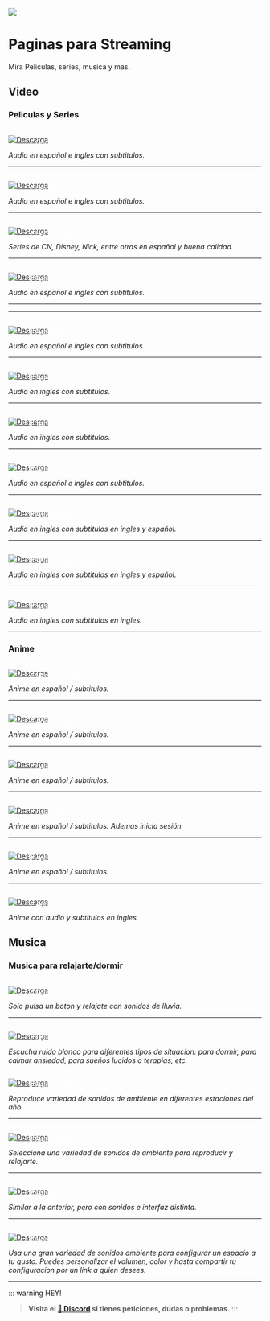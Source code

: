 ![](https://i.postimg.cc/tg35sScS/Paginas-streaming.png)
# Paginas para Streaming
Mira Peliculas, series, musica y mas.

## Video

### Peliculas y Series

<a href="https://cuevana.si/" target="_blank">
  <div style="position: relative; padding-top: 1em">
    <p style="position: absolute; top: 4px; left: 20px; font-size: 14px; color: white; text-indent: 20px">⭐ Cuevana 3</p>
    <img src="https://i.postimg.cc/HnDSpf2M/Mini-Descarga.png" alt="Descarga" />
  </div>
</a>      

<a href="/Tutoriales/navega-seguro">
  <Badge type="tip" text="Navega sin anuncios" />
</a>

*Audio en español e ingles con subtitulos.* 



---

<a href="https://www.cuevana2espanol.net/" target="_blank">
  <div style="position: relative; padding-top: 1em">
    <p style="position: absolute; top: 4px; left: 20px; font-size: 14px; color: white; text-indent: 20px">⭐ Cuevana 2</p>
    <img src="https://i.postimg.cc/HnDSpf2M/Mini-Descarga.png" alt="Descarga" />
  </div>
</a>

<a href="/Tutoriales/navega-seguro">
  <Badge type="tip" text="Navega sin anuncios" />
</a>

*Audio en español e ingles con subtitulos.*

---



<a href="https://www.lacartoons.com/" target="_blank">
  <div style="position: relative; padding-top: 1em">
    <p style="position: absolute; top: 4px; left: 20px; font-size: 14px; color: white; text-indent: 20px">⭐ LACartoons</p>
    <img src="https://i.postimg.cc/HnDSpf2M/Mini-Descarga.png" alt="Descarga" />
  </div>
</a>

<a href="/Tutoriales/navega-seguro">
  <Badge type="tip" text="Navega sin anuncios" />
</a>

*Series de CN, Disney, Nick, entre otras en español y buena calidad.*

---

<a href="https://pelisplusgo.vip/" target="_blank">
  <div style="position: relative; padding-top: 1em">
    <p style="position: absolute; top: 4px; left: 20px; font-size: 14px; color: white; text-indent: 20px">🤍 PelisPlus Go</p>
    <img src="https://i.postimg.cc/HnDSpf2M/Mini-Descarga.png" alt="Descarga" />
  </div>
</a>

<a href="/Tutoriales/navega-seguro">
  <Badge type="tip" text="Navega sin anuncios" />
</a>

*Audio en español e ingles con subtitulos.*

---
---

<a href="https://www17.pelisplushd.lat/" target="_blank">
  <div style="position: relative; padding-top: 1em">
    <p style="position: absolute; top: 4px; left: 20px; font-size: 14px; color: white; text-indent: 20px">🤍 PelisPlus</p>
    <img src="https://i.postimg.cc/HnDSpf2M/Mini-Descarga.png" alt="Descarga" />
  </div>
</a>

<a href="/Tutoriales/navega-seguro">
  <Badge type="tip" text="Navega sin anuncios" />
</a>

*Audio en español e ingles con subtitulos.*

---

<a href="https://seez.su/" target="_blank">
  <div style="position: relative; padding-top: 1em">
    <p style="position: absolute; top: 4px; left: 20px; font-size: 14px; color: white; text-indent: 20px">🤍 Seez</p>
    <img src="https://i.postimg.cc/HnDSpf2M/Mini-Descarga.png" alt="Descarga" />
  </div>
</a>

<a href="/Tutoriales/navega-seguro">
  <Badge type="tip" text="Navega sin anuncios" />
</a>

*Audio en ingles con subtitulos.*

---

<a href="https://yaps.cc/" target="_blank">
  <div style="position: relative; padding-top: 1em">
    <p style="position: absolute; top: 4px; left: 20px; font-size: 14px; color: white; text-indent: 20px">🤍 Yaps.cc</p>
    <img src="https://i.postimg.cc/HnDSpf2M/Mini-Descarga.png" alt="Descarga" />
  </div>
</a>

<a href="/Tutoriales/navega-seguro">
  <Badge type="tip" text="Navega sin anuncios" />
</a>

*Audio en ingles con subtitulos.*

---

<a href="https://goku.sx/home" target="_blank">
  <div style="position: relative; padding-top: 1em">
    <p style="position: absolute; top: 4px; left: 20px; font-size: 14px; color: white; text-indent: 20px">🤍 GOKU</p>
    <img src="https://i.postimg.cc/HnDSpf2M/Mini-Descarga.png" alt="Descarga" />
  </div>
</a>

<a href="/Tutoriales/navega-seguro">
  <Badge type="tip" text="Navega sin anuncios" />
</a>

*Audio en español e ingles con subtitulos.*

---

<a href="https://bingewatch.to/home" target="_blank">
  <div style="position: relative; padding-top: 1em">
    <p style="position: absolute; top: 4px; left: 20px; font-size: 14px; color: white; text-indent: 20px">🤍 BingeWatch</p>
    <img src="https://i.postimg.cc/HnDSpf2M/Mini-Descarga.png" alt="Descarga" />
  </div>
</a>

<a href="/Tutoriales/navega-seguro">
  <Badge type="tip" text="Navega sin anuncios" />
</a>

*Audio en ingles con subtitulos en ingles y español.*
   
---

<a href="https://sflix.to/home" target="_blank">
  <div style="position: relative; padding-top: 1em">
    <p style="position: absolute; top: 4px; left: 20px; font-size: 14px; color: white; text-indent: 20px">🤍 SFlix Movies/Series</p>
    <img src="https://i.postimg.cc/HnDSpf2M/Mini-Descarga.png" alt="Descarga" />
  </div>
</a>

<a href="/Tutoriales/navega-seguro">
  <Badge type="tip" text="Navega sin anuncios" />
</a>

*Audio en ingles con subtitulos en ingles y español.*

---

<a href="https://yesmovies.ag/" target="_blank">
  <div style="position: relative; padding-top: 1em">
    <p style="position: absolute; top: 4px; left: 20px; font-size: 14px; color: white; text-indent: 20px">🤍 Yesmovies</p>
    <img src="https://i.postimg.cc/HnDSpf2M/Mini-Descarga.png" alt="Descarga" />
  </div>
</a>

<a href="/Tutoriales/navega-seguro">
  <Badge type="tip" text="Navega sin anuncios" />
</a>

*Audio en ingles con subtitulos en ingles.*

---
  
### Anime 

<a href="https://monoschinos2.com/" target="_blank">
  <div style="position: relative; padding-top: 1em">
    <p style="position: absolute; top: 4px; left: 20px; font-size: 14px; color: white; text-indent: 20px">⭐ MonosChinos</p>
    <img src="https://i.postimg.cc/HnDSpf2M/Mini-Descarga.png" alt="Descarga" />
  </div>
</a>

<a href="/Tutoriales/navega-seguro">
  <Badge type="tip" text="Navega sin anuncios" />
</a>

*Anime en español / subtitulos.*

---

<a href="https://animefenix.tv/" target="_blank">
  <div style="position: relative; padding-top: 1em">
    <p style="position: absolute; top: 4px; left: 20px; font-size: 14px; color: white; text-indent: 20px">⭐ AnimeFenix</p>
    <img src="https://i.postimg.cc/HnDSpf2M/Mini-Descarga.png" alt="Descarga" />
  </div>
</a>

<a href="/Tutoriales/navega-seguro">
  <Badge type="tip" text="Navega sin anuncios" />
</a>

*Anime en español / subtitulos.*

---

<a href="https://latanime.org/" target="_blank">
  <div style="position: relative; padding-top: 1em">
    <p style="position: absolute; top: 4px; left: 20px; font-size: 14px; color: white; text-indent: 20px">⭐ Latanime</p>
    <img src="https://i.postimg.cc/HnDSpf2M/Mini-Descarga.png" alt="Descarga" />
  </div>
</a>

<a href="/Tutoriales/navega-seguro">
  <Badge type="tip" text="Navega sin anuncios" />
</a>

*Anime en español / subtitulos.*

---

<a href="https://www1.otakustv.com/" target="_blank">
  <div style="position: relative; padding-top: 1em">
    <p style="position: absolute; top: 4px; left: 20px; font-size: 14px; color: white; text-indent: 20px">⭐ OtakusTV</p>
    <img src="https://i.postimg.cc/HnDSpf2M/Mini-Descarga.png" alt="Descarga" />
  </div>
</a>

<a href="/Tutoriales/navega-seguro">
  <Badge type="tip" text="Navega sin anuncios" />
</a>

*Anime en español / subtitulos. Ademas inicia sesión.*

---

<a href="https://animeflv.io/" target="_blank">
  <div style="position: relative; padding-top: 1em">
    <p style="position: absolute; top: 4px; left: 20px; font-size: 14px; color: white; text-indent: 20px">🤍 AnimeFLV</p>
    <img src="https://i.postimg.cc/HnDSpf2M/Mini-Descarga.png" alt="Descarga" />
  </div>
</a>

<a href="/Tutoriales/navega-seguro">
  <Badge type="tip" text="Navega sin anuncios" />
</a>

*Anime en español / subtitulos.*
  
---

<a href="https://aniwave.to/home/" target="_blank">
  <div style="position: relative; padding-top: 1em">
    <p style="position: absolute; top: 4px; left: 20px; font-size: 14px; color: white; text-indent: 20px">⭐ AniwaveTV</p>
    <img src="https://i.postimg.cc/HnDSpf2M/Mini-Descarga.png" alt="Descarga" />
  </div>
</a>

<a href="/Tutoriales/navega-seguro">
  <Badge type="tip" text="Navega sin anuncios" />
</a>

*Anime con audio y subtitulos en ingles.*

## Musica 

### Musica para relajarte/dormir

<a href="https://www.rainymood.com/" target="_blank">
  <div style="position: relative; padding-top: 1em">
    <p style="position: absolute; top: 4px; left: 20px; font-size: 14px; color: white; text-indent: 20px">⭐ Rainy Mood</p>
    <img src="https://i.postimg.cc/HnDSpf2M/Mini-Descarga.png" alt="Descarga" />
  </div>
</a>

<a href="/Tutoriales/navega-seguro">
  <Badge type="tip" text="Navega sin anuncios" />
</a>

*Solo pulsa un boton y relajate con sonidos de lluvia.*

---

<a href="https://mynoise.net/" target="_blank">
  <div style="position: relative; padding-top: 1em">
    <p style="position: absolute; top: 4px; left: 20px; font-size: 14px; color: white; text-indent: 20px">⭐ Mynoise</p>
    <img src="https://i.postimg.cc/HnDSpf2M/Mini-Descarga.png" alt="Descarga" />
  </div>
</a>

<a href="/Tutoriales/navega-seguro">
  <Badge type="tip" text="Navega sin anuncios" />
</a>

*Escucha ruido blanco para diferentes tipos de situacion: para dormir, para calmar ansiedad, para sueños lucidos o terapias, etc.*


<a href="https://rainyscope.com/" target="_blank">
  <div style="position: relative; padding-top: 1em">
    <p style="position: absolute; top: 4px; left: 20px; font-size: 14px; color: white; text-indent: 20px">🤍 RainyScope</p>
    <img src="https://i.postimg.cc/HnDSpf2M/Mini-Descarga.png" alt="Descarga" />
  </div>
</a>

<a href="/Tutoriales/navega-seguro">
  <Badge type="tip" text="Navega sin anuncios" />
</a>

*Reproduce variedad de sonidos de ambiente en diferentes estaciones del año.* 

---

<a href="https://rainbowhunt.com/" target="_blank">
  <div style="position: relative; padding-top: 1em">
    <p style="position: absolute; top: 4px; left: 20px; font-size: 14px; color: white; text-indent: 20px">🤍 RainbowHunt</p>
    <img src="https://i.postimg.cc/HnDSpf2M/Mini-Descarga.png" alt="Descarga" />
  </div>
</a>

<a href="/Tutoriales/navega-seguro">
  <Badge type="tip" text="Navega sin anuncios" />
</a>

*Selecciona una variedad de sonidos de ambiente para reproducir y relajarte.*   

---

<a href="https://pluvior.com/" target="_blank">
  <div style="position: relative; padding-top: 1em">
    <p style="position: absolute; top: 4px; left: 20px; font-size: 14px; color: white; text-indent: 20px">🤍 Pluvior</p>
    <img src="https://i.postimg.cc/HnDSpf2M/Mini-Descarga.png" alt="Descarga" />
  </div>
</a>

<a href="/Tutoriales/navega-seguro">
  <Badge type="tip" text="Navega sin anuncios" />
</a>

*Similar a la anterior, pero con sonidos e interfaz distinta.*   
  
---

<a href="https://noises.online/" target="_blank">
  <div style="position: relative; padding-top: 1em">
    <p style="position: absolute; top: 4px; left: 20px; font-size: 14px; color: white; text-indent: 20px">🤍 Noises</p>
    <img src="https://i.postimg.cc/HnDSpf2M/Mini-Descarga.png" alt="Descarga" />
  </div>
</a>

<a href="/Tutoriales/navega-seguro">
  <Badge type="tip" text="Navega sin anuncios" />
</a>

*Usa una gran variedad de sonidos ambiente para configurar un espacio a tu gusto. Puedes personalizar el volumen, color y hasta compartir tu configuracion por un link a quien desees.* 


---

::: warning HEY!
> **Visita el [🚀 Discord](https://discord.gg/cua9Qvfvz5) si tienes peticiones, dudas o problemas.**
:::